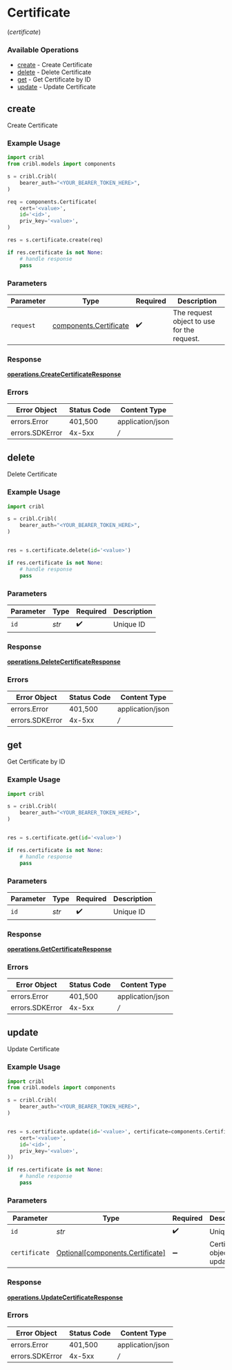 # Certificate
(*certificate*)

### Available Operations

* [create](#create) - Create Certificate
* [delete](#delete) - Delete Certificate
* [get](#get) - Get Certificate by ID
* [update](#update) - Update Certificate

## create

Create Certificate

### Example Usage

```python
import cribl
from cribl.models import components

s = cribl.Cribl(
    bearer_auth="<YOUR_BEARER_TOKEN_HERE>",
)

req = components.Certificate(
    cert='<value>',
    id='<id>',
    priv_key='<value>',
)

res = s.certificate.create(req)

if res.certificate is not None:
    # handle response
    pass
```

### Parameters

| Parameter                                                        | Type                                                             | Required                                                         | Description                                                      |
| ---------------------------------------------------------------- | ---------------------------------------------------------------- | ---------------------------------------------------------------- | ---------------------------------------------------------------- |
| `request`                                                        | [components.Certificate](../../models/components/certificate.md) | :heavy_check_mark:                                               | The request object to use for the request.                       |


### Response

**[operations.CreateCertificateResponse](../../models/operations/createcertificateresponse.md)**
### Errors

| Error Object     | Status Code      | Content Type     |
| ---------------- | ---------------- | ---------------- |
| errors.Error     | 401,500          | application/json |
| errors.SDKError  | 4x-5xx           | */*              |

## delete

Delete Certificate

### Example Usage

```python
import cribl

s = cribl.Cribl(
    bearer_auth="<YOUR_BEARER_TOKEN_HERE>",
)


res = s.certificate.delete(id='<value>')

if res.certificate is not None:
    # handle response
    pass
```

### Parameters

| Parameter          | Type               | Required           | Description        |
| ------------------ | ------------------ | ------------------ | ------------------ |
| `id`               | *str*              | :heavy_check_mark: | Unique ID          |


### Response

**[operations.DeleteCertificateResponse](../../models/operations/deletecertificateresponse.md)**
### Errors

| Error Object     | Status Code      | Content Type     |
| ---------------- | ---------------- | ---------------- |
| errors.Error     | 401,500          | application/json |
| errors.SDKError  | 4x-5xx           | */*              |

## get

Get Certificate by ID

### Example Usage

```python
import cribl

s = cribl.Cribl(
    bearer_auth="<YOUR_BEARER_TOKEN_HERE>",
)


res = s.certificate.get(id='<value>')

if res.certificate is not None:
    # handle response
    pass
```

### Parameters

| Parameter          | Type               | Required           | Description        |
| ------------------ | ------------------ | ------------------ | ------------------ |
| `id`               | *str*              | :heavy_check_mark: | Unique ID          |


### Response

**[operations.GetCertificateResponse](../../models/operations/getcertificateresponse.md)**
### Errors

| Error Object     | Status Code      | Content Type     |
| ---------------- | ---------------- | ---------------- |
| errors.Error     | 401,500          | application/json |
| errors.SDKError  | 4x-5xx           | */*              |

## update

Update Certificate

### Example Usage

```python
import cribl
from cribl.models import components

s = cribl.Cribl(
    bearer_auth="<YOUR_BEARER_TOKEN_HERE>",
)


res = s.certificate.update(id='<value>', certificate=components.Certificate(
    cert='<value>',
    id='<id>',
    priv_key='<value>',
))

if res.certificate is not None:
    # handle response
    pass
```

### Parameters

| Parameter                                                                  | Type                                                                       | Required                                                                   | Description                                                                |
| -------------------------------------------------------------------------- | -------------------------------------------------------------------------- | -------------------------------------------------------------------------- | -------------------------------------------------------------------------- |
| `id`                                                                       | *str*                                                                      | :heavy_check_mark:                                                         | Unique ID                                                                  |
| `certificate`                                                              | [Optional[components.Certificate]](../../models/components/certificate.md) | :heavy_minus_sign:                                                         | Certificate object to be updated                                           |


### Response

**[operations.UpdateCertificateResponse](../../models/operations/updatecertificateresponse.md)**
### Errors

| Error Object     | Status Code      | Content Type     |
| ---------------- | ---------------- | ---------------- |
| errors.Error     | 401,500          | application/json |
| errors.SDKError  | 4x-5xx           | */*              |
